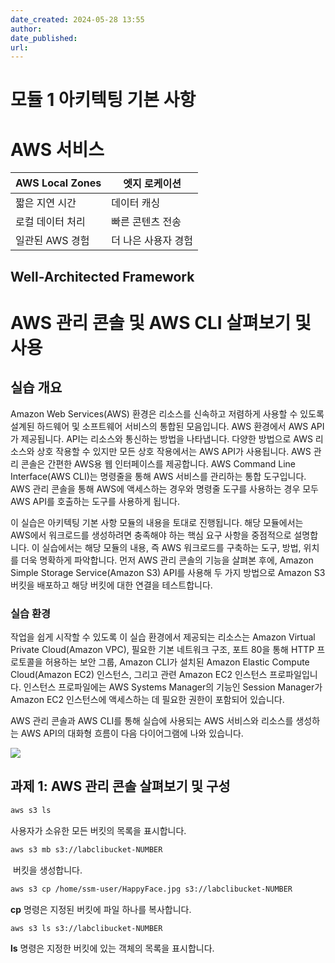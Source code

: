 ```yaml
---
date_created: 2024-05-28 13:55
author: 
date_published: 
url:
---
```

# 모듈 1 아키텍팅 기본 사항

# AWS 서비스

| AWS Local Zones | 엣지 로케이션     |
| --------------- | ----------- |
| 짧은 지연 시간        | 데이터 캐싱      |
| 로컬 데이터 처리       | 빠른 콘텐츠 전송   |
| 일관된 AWS 경험      | 더 나은 사용자 경험 |

## Well-Architected Framework

# AWS 관리 콘솔 및 AWS CLI 살펴보기 및 사용

## 실습 개요

Amazon Web Services(AWS) 환경은 리소스를 신속하고 저렴하게 사용할 수 있도록 설계된 하드웨어 및 소프트웨어 서비스의 통합된 모음입니다. AWS 환경에서 AWS API가 제공됩니다. API는 리소스와 통신하는 방법을 나타냅니다. 다양한 방법으로 AWS 리소스와 상호 작용할 수 있지만 모든 상호 작용에서는 AWS API가 사용됩니다. AWS 관리 콘솔은 간편한 AWS용 웹 인터페이스를 제공합니다. AWS Command Line Interface(AWS CLI)는 명령줄을 통해 AWS 서비스를 관리하는 통합 도구입니다. AWS 관리 콘솔을 통해 AWS에 액세스하는 경우와 명령줄 도구를 사용하는 경우 모두 AWS API를 호출하는 도구를 사용하게 됩니다.

이 실습은 아키텍팅 기본 사항 모듈의 내용을 토대로 진행됩니다. 해당 모듈에서는 AWS에서 워크로드를 생성하려면 충족해야 하는 핵심 요구 사항을 중점적으로 설명합니다. 이 실습에서는 해당 모듈의 내용, 즉 AWS 워크로드를 구축하는 도구, 방법, 위치를 더욱 명확하게 파악합니다. 먼저 AWS 관리 콘솔의 기능을 살펴본 후에, Amazon Simple Storage Service(Amazon S3) API를 사용해 두 가지 방법으로 Amazon S3 버킷을 배포하고 해당 버킷에 대한 연결을 테스트합니다.

### 실습 환경

작업을 쉽게 시작할 수 있도록 이 실습 환경에서 제공되는 리소스는 Amazon Virtual Private Cloud(Amazon VPC), 필요한 기본 네트워크 구조, 포트 80을 통해 HTTP 프로토콜을 허용하는 보안 그룹, Amazon CLI가 설치된 Amazon Elastic Compute Cloud(Amazon EC2) 인스턴스, 그리고 관련 Amazon EC2 인스턴스 프로파일입니다. 인스턴스 프로파일에는 AWS Systems Manager의 기능인 Session Manager가 Amazon EC2 인스턴스에 액세스하는 데 필요한 권한이 포함되어 있습니다.

AWS 관리 콘솔과 AWS CLI를 통해 실습에 사용되는 AWS 서비스와 리소스를 생성하는 AWS API의 대화형 흐름이 다음 다이어그램에 나와 있습니다.

![](Pasted%20image%2020240528135817.png)

## 과제 1: AWS 관리 콘솔 살펴보기 및 구성

```bash
aws s3 ls
```

사용자가 소유한 모든 버킷의 목록을 표시합니다.

```bash
aws s3 mb s3://labclibucket-NUMBER
```

 버킷을 생성합니다.
 
```bash
aws s3 cp /home/ssm-user/HappyFace.jpg s3://labclibucket-NUMBER
```

**cp** 명령은 지정된 버킷에 파일 하나를 복사합니다.

```bash
aws s3 ls s3://labclibucket-NUMBER
```
**ls** 명령은 지정한 버킷에 있는 객체의 목록을 표시합니다.
